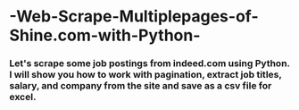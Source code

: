 # -Web-Scrape-Multiplepages-of-Shine.com-with-Python-

### Let's scrape some job postings from indeed.com using Python. I will show you how to work with pagination, extract job titles, salary, and company from the site and save as a csv file for excel.
